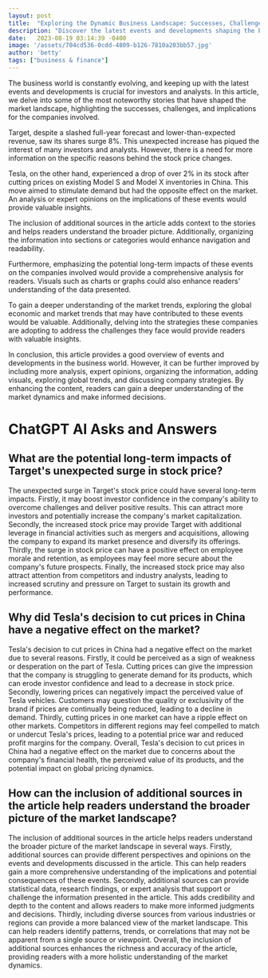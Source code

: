 ```yaml
---
layout: post
title:  "Exploring the Dynamic Business Landscape: Successes, Challenges, and Implications"
description: "Discover the latest events and developments shaping the business world. From unexpected stock surges to disappointing quarterly reports, gain insights into the factors driving market trends and the implications for companies involved."
date:   2023-08-19 03:14:39 -0400
image: '/assets/704cd536-0cdd-4809-b126-7810a203bb57.jpg'
author: 'betty'
tags: ["business & finance"]
---
```


The business world is constantly evolving, and keeping up with the latest events and developments is crucial for investors and analysts. In this article, we delve into some of the most noteworthy stories that have shaped the market landscape, highlighting the successes, challenges, and implications for the companies involved.

Target, despite a slashed full-year forecast and lower-than-expected revenue, saw its shares surge 8%. This unexpected increase has piqued the interest of many investors and analysts. However, there is a need for more information on the specific reasons behind the stock price changes.

Tesla, on the other hand, experienced a drop of over 2% in its stock after cutting prices on existing Model S and Model X inventories in China. This move aimed to stimulate demand but had the opposite effect on the market. An analysis or expert opinions on the implications of these events would provide valuable insights.

The inclusion of additional sources in the article adds context to the stories and helps readers understand the broader picture. Additionally, organizing the information into sections or categories would enhance navigation and readability.

Furthermore, emphasizing the potential long-term impacts of these events on the companies involved would provide a comprehensive analysis for readers. Visuals such as charts or graphs could also enhance readers' understanding of the data presented.

To gain a deeper understanding of the market trends, exploring the global economic and market trends that may have contributed to these events would be valuable. Additionally, delving into the strategies these companies are adopting to address the challenges they face would provide readers with valuable insights.

In conclusion, this article provides a good overview of events and developments in the business world. However, it can be further improved by including more analysis, expert opinions, organizing the information, adding visuals, exploring global trends, and discussing company strategies. By enhancing the content, readers can gain a deeper understanding of the market dynamics and make informed decisions.


# ChatGPT AI Asks and Answers
## What are the potential long-term impacts of Target's unexpected surge in stock price?
The unexpected surge in Target's stock price could have several long-term impacts. Firstly, it may boost investor confidence in the company's ability to overcome challenges and deliver positive results. This can attract more investors and potentially increase the company's market capitalization. Secondly, the increased stock price may provide Target with additional leverage in financial activities such as mergers and acquisitions, allowing the company to expand its market presence and diversify its offerings. Thirdly, the surge in stock price can have a positive effect on employee morale and retention, as employees may feel more secure about the company's future prospects. Finally, the increased stock price may also attract attention from competitors and industry analysts, leading to increased scrutiny and pressure on Target to sustain its growth and performance.

## Why did Tesla's decision to cut prices in China have a negative effect on the market?
Tesla's decision to cut prices in China had a negative effect on the market due to several reasons. Firstly, it could be perceived as a sign of weakness or desperation on the part of Tesla. Cutting prices can give the impression that the company is struggling to generate demand for its products, which can erode investor confidence and lead to a decrease in stock price. Secondly, lowering prices can negatively impact the perceived value of Tesla vehicles. Customers may question the quality or exclusivity of the brand if prices are continually being reduced, leading to a decline in demand. Thirdly, cutting prices in one market can have a ripple effect on other markets. Competitors in different regions may feel compelled to match or undercut Tesla's prices, leading to a potential price war and reduced profit margins for the company. Overall, Tesla's decision to cut prices in China had a negative effect on the market due to concerns about the company's financial health, the perceived value of its products, and the potential impact on global pricing dynamics.

## How can the inclusion of additional sources in the article help readers understand the broader picture of the market landscape?
The inclusion of additional sources in the article helps readers understand the broader picture of the market landscape in several ways. Firstly, additional sources can provide different perspectives and opinions on the events and developments discussed in the article. This can help readers gain a more comprehensive understanding of the implications and potential consequences of these events. Secondly, additional sources can provide statistical data, research findings, or expert analysis that support or challenge the information presented in the article. This adds credibility and depth to the content and allows readers to make more informed judgments and decisions. Thirdly, including diverse sources from various industries or regions can provide a more balanced view of the market landscape. This can help readers identify patterns, trends, or correlations that may not be apparent from a single source or viewpoint. Overall, the inclusion of additional sources enhances the richness and accuracy of the article, providing readers with a more holistic understanding of the market dynamics.

